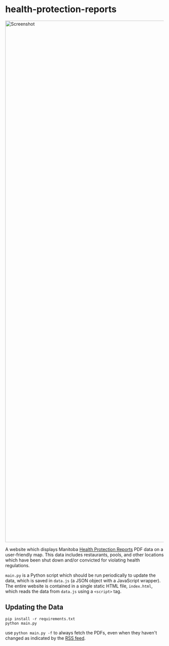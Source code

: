 # health-protection-reports

<img width="3072" height="1651" alt="Screenshot" src="https://github.com/user-attachments/assets/5bded520-d37c-4709-8280-719ec8c8c7be" />

A website which displays Manitoba [Health Protection Reports](https://www.gov.mb.ca/health/publichealth/surveillance/reports.html) PDF data on a user-friendly map. This data includes restaurants, pools, and other locations which have been shut down and/or convicted for violating health regulations.

`main.py` is a Python script which should be run periodically to update the data, which is saved in `data.js` (a JSON object with a JavaScript wrapper). The entire website is contained in a single static HTML file, `index.html`, which reads the data from `data.js` using a `<script>` tag.

## Updating the Data

```
pip install -r requirements.txt
python main.py
```

use `python main.py -f` to always fetch the PDFs, even when they haven't changed as indicated by the [RSS feed](https://www.gov.mb.ca/health/publichealth/environmentalhealth/protection/hpr.rss).
